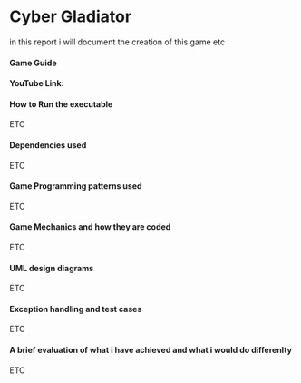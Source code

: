 <h1>Cyber Gladiator</h1>

<p>in this report i will document the creation of this game etc </p>

<h4>Game Guide</h4>

<h4>YouTube Link:</h4>

<h4>How to Run the executable</h4>
<p>ETC</p>

<h4>Dependencies used</h4>
<p>ETC</p>

<h4>Game Programming patterns used</h4>
<p>ETC</p>

<h4>Game Mechanics and how they are coded</h4>
<p>ETC</p>

<h4>UML design diagrams</h4>
<p>ETC</p>

<h4>Exception handling and test cases</h4>
<p>ETC</p>

<h4>A brief evaluation of what i have achieved and what i would do differenlty</h4>
<p>ETC</p>
